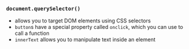 ### `document.querySelector()`
- allows you to target DOM elements using CSS selectors
- `button`s have a special property called `onclick`, which you can use to call a function
- `innerText` allows you to manipulate text inside an element